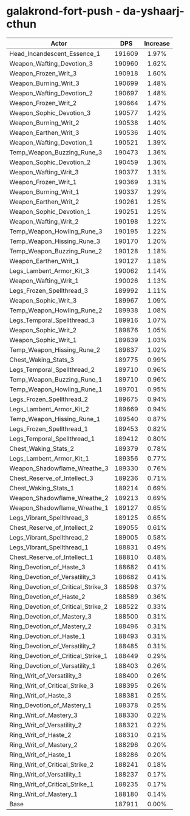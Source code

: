 # galakrond-fort-push - da-yshaarj-cthun
| Actor | DPS | Increase |
|---|:---:|:---:|
|Head_Incandescent_Essence_1|191609|1.97%|
|Weapon_Wafting_Devotion_3|190960|1.62%|
|Weapon_Frozen_Writ_3|190918|1.60%|
|Weapon_Burning_Writ_3|190699|1.48%|
|Weapon_Wafting_Devotion_2|190697|1.48%|
|Weapon_Frozen_Writ_2|190664|1.47%|
|Weapon_Sophic_Devotion_3|190577|1.42%|
|Weapon_Burning_Writ_2|190538|1.40%|
|Weapon_Earthen_Writ_3|190536|1.40%|
|Weapon_Wafting_Devotion_1|190521|1.39%|
|Temp_Weapon_Buzzing_Rune_3|190473|1.36%|
|Weapon_Sophic_Devotion_2|190459|1.36%|
|Weapon_Wafting_Writ_3|190377|1.31%|
|Weapon_Frozen_Writ_1|190369|1.31%|
|Weapon_Burning_Writ_1|190337|1.29%|
|Weapon_Earthen_Writ_2|190261|1.25%|
|Weapon_Sophic_Devotion_1|190251|1.25%|
|Weapon_Wafting_Writ_2|190198|1.22%|
|Temp_Weapon_Howling_Rune_3|190195|1.22%|
|Temp_Weapon_Hissing_Rune_3|190170|1.20%|
|Temp_Weapon_Buzzing_Rune_2|190128|1.18%|
|Weapon_Earthen_Writ_1|190127|1.18%|
|Legs_Lambent_Armor_Kit_3|190062|1.14%|
|Weapon_Wafting_Writ_1|190026|1.13%|
|Legs_Frozen_Spellthread_3|189992|1.11%|
|Weapon_Sophic_Writ_3|189967|1.09%|
|Temp_Weapon_Howling_Rune_2|189938|1.08%|
|Legs_Temporal_Spellthread_3|189916|1.07%|
|Weapon_Sophic_Writ_2|189876|1.05%|
|Weapon_Sophic_Writ_1|189839|1.03%|
|Temp_Weapon_Hissing_Rune_2|189837|1.02%|
|Chest_Waking_Stats_3|189775|0.99%|
|Legs_Temporal_Spellthread_2|189710|0.96%|
|Temp_Weapon_Buzzing_Rune_1|189710|0.96%|
|Temp_Weapon_Howling_Rune_1|189701|0.95%|
|Legs_Frozen_Spellthread_2|189675|0.94%|
|Legs_Lambent_Armor_Kit_2|189669|0.94%|
|Temp_Weapon_Hissing_Rune_1|189540|0.87%|
|Legs_Frozen_Spellthread_1|189453|0.82%|
|Legs_Temporal_Spellthread_1|189412|0.80%|
|Chest_Waking_Stats_2|189379|0.78%|
|Legs_Lambent_Armor_Kit_1|189356|0.77%|
|Weapon_Shadowflame_Wreathe_3|189330|0.76%|
|Chest_Reserve_of_Intellect_3|189236|0.71%|
|Chest_Waking_Stats_1|189214|0.69%|
|Weapon_Shadowflame_Wreathe_2|189213|0.69%|
|Weapon_Shadowflame_Wreathe_1|189127|0.65%|
|Legs_Vibrant_Spellthread_3|189125|0.65%|
|Chest_Reserve_of_Intellect_2|189055|0.61%|
|Legs_Vibrant_Spellthread_2|189005|0.58%|
|Legs_Vibrant_Spellthread_1|188831|0.49%|
|Chest_Reserve_of_Intellect_1|188810|0.48%|
|Ring_Devotion_of_Haste_3|188682|0.41%|
|Ring_Devotion_of_Versatility_3|188682|0.41%|
|Ring_Devotion_of_Critical_Strike_3|188598|0.37%|
|Ring_Devotion_of_Haste_2|188589|0.36%|
|Ring_Devotion_of_Critical_Strike_2|188522|0.33%|
|Ring_Devotion_of_Mastery_3|188500|0.31%|
|Ring_Devotion_of_Mastery_2|188496|0.31%|
|Ring_Devotion_of_Haste_1|188493|0.31%|
|Ring_Devotion_of_Versatility_2|188485|0.31%|
|Ring_Devotion_of_Critical_Strike_1|188449|0.29%|
|Ring_Devotion_of_Versatility_1|188403|0.26%|
|Ring_Writ_of_Versatility_3|188400|0.26%|
|Ring_Writ_of_Critical_Strike_3|188395|0.26%|
|Ring_Writ_of_Haste_3|188381|0.25%|
|Ring_Devotion_of_Mastery_1|188378|0.25%|
|Ring_Writ_of_Mastery_3|188330|0.22%|
|Ring_Writ_of_Versatility_2|188321|0.22%|
|Ring_Writ_of_Haste_2|188310|0.21%|
|Ring_Writ_of_Mastery_2|188296|0.20%|
|Ring_Writ_of_Haste_1|188286|0.20%|
|Ring_Writ_of_Critical_Strike_2|188241|0.18%|
|Ring_Writ_of_Versatility_1|188237|0.17%|
|Ring_Writ_of_Critical_Strike_1|188235|0.17%|
|Ring_Writ_of_Mastery_1|188180|0.14%|
|Base|187911|0.00%|
